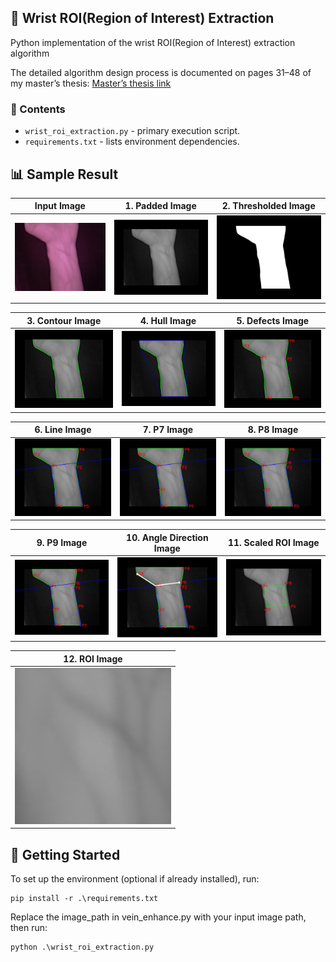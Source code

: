 ## 📝 Wrist ROI(Region of Interest) Extraction
Python implementation of the wrist ROI(Region of Interest) extraction algorithm

The detailed algorithm design process is documented on pages 31–48 of my master’s thesis: [Master’s thesis link](https://github.com/Pathfinder1996)

### 📁 Contents
- `wrist_roi_extraction.py` - primary execution script.
- `requirements.txt` - lists environment dependencies.
 
## 📊 Sample Result
| Input Image | 1. Padded Image | 2. Thresholded Image |
|-------------|--------------|-------------------|
| <img src="image/001_L_M_S1_01.png" width="250"/> | <img src="image/padded_image.png" width="250"/> | <img src="image/thresholded_image.png" width="250"/> |

| 3. Contour Image | 4. Hull Image | 5. Defects Image |
|---------------|------------|----------------|
| <img src="image/contour_image.png" width="250"/> | <img src="image/hull_image.png" width="250"/> | <img src="image/defects_image.png" width="250"/> |

| 6. Line Image | 7. P7 Image | 8. P8 Image |
|---------------|------------|----------------|
| <img src="image/lines_image.png" width="250"/> | <img src="image/P7_image.png" width="250"/> | <img src="image/P8_image.png" width="250"/> |

| 9. P9 Image | 10. Angle Direction Image | 11. Scaled ROI Image |
|---------------|------------|----------------|
| <img src="image/P9_image.png" width="250"/> | <img src="image/angle_direction_image.png" width="250"/> | <img src="image/scaled_ROI_image.png" width="250"/> |

| 12. ROI Image |
|---------------|
| <img src="image/ROI.png" width="250"/> |

## 🚀 Getting Started
To set up the environment (optional if already installed), run:
```
pip install -r .\requirements.txt
```
Replace the image_path in vein_enhance.py with your input image path, then run:
```
python .\wrist_roi_extraction.py
```
